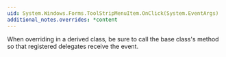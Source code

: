 ```yaml
---
uid: System.Windows.Forms.ToolStripMenuItem.OnClick(System.EventArgs)
additional_notes.overrides: *content
---
```


<p>When overriding <xref href="System.Windows.Forms.ToolStripMenuItem.OnClick(System.EventArgs)"></xref> in a derived class, be sure to call the base class's <xref href="System.Windows.Forms.ToolStripMenuItem.OnClick(System.EventArgs)"></xref> method so that registered delegates receive the event.</p>


